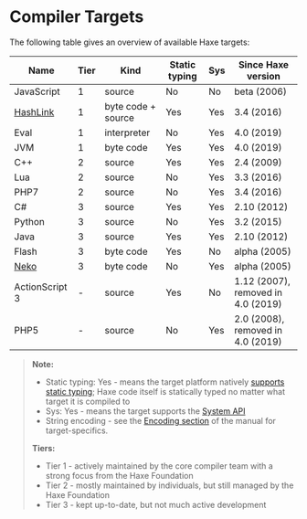 Compiler Targets
=======

The following table gives an overview of available Haxe targets:

Name | Tier | Kind | Static typing | Sys  | Since Haxe version
--- | --- | --- | --- | --- | ---
JavaScript | 1 | source | No | No | beta (2006)
[HashLink](https://hashlink.haxe.org/) | 1 | byte code + source | Yes | Yes | 3.4 (2016)
Eval | 1 | interpreter | No | Yes | 4.0 (2019)
JVM | 1 | byte code | Yes | Yes | 4.0 (2019)
C++ | 2 | source | Yes | Yes | 2.4 (2009)
Lua | 2 | source | No | Yes | 3.3 (2016)
PHP7 | 2 | source | No | Yes | 3.4 (2016)
C# | 3 | source | Yes | Yes | 2.10 (2012)
Python | 3 | source | No | Yes | 3.2 (2015)
Java | 3 | source | Yes | Yes | 2.10 (2012)
Flash | 3 | byte code | Yes | No | alpha (2005)
[Neko](https://nekovm.org/) | 3 | byte code | No | Yes  | alpha (2005)
ActionScript 3 | - | source | Yes | No | 1.12 (2007), removed in 4.0 (2019)
PHP5 | -  | source | No | Yes | 2.0 (2008), removed in 4.0 (2019)

> **Note:**
>
> - Static typing: Yes - means the target platform natively [supports static typing](https://haxe.org/manual/types-nullability.html); Haxe code itself is statically typed no matter what target it is compiled to
> - Sys: Yes - means the target supports the [System API](http://api.haxe.org/Sys.html)
> - String encoding - see the [Encoding section](https://haxe.org/manual/std-String-encoding.html) of the manual for target-specifics.
>
> **Tiers:**
>
> - Tier 1 - actively maintained by the core compiler team with a strong focus from the Haxe Foundation
> - Tier 2 - mostly maintained by individuals, but still managed by the Haxe Foundation
> - Tier 3 - kept up-to-date, but not much active development

